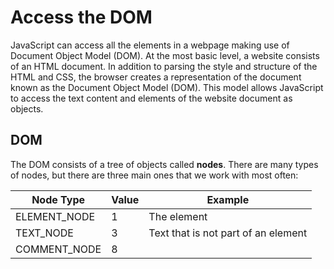 # Access the DOM

JavaScript can access all the elements in a webpage making use of Document Object Model (DOM). At the most basic level, a website consists of an HTML document. In addition to parsing the style and structure of the HTML and CSS, the browser creates a representation of the document known as the Document Object Model (DOM). This model allows JavaScript to access the text content and elements of the website document as objects.

## DOM

The DOM consists of a tree of objects called **nodes**. There are many types of nodes, but there are three main ones that we work with most often:

Node Type | Value | Example
-|-|-
ELEMENT_NODE | 1 | The <body> element
TEXT_NODE | 3 | Text that is not part of an element
COMMENT_NODE | 8 | <!-- an HTML comment -->

#